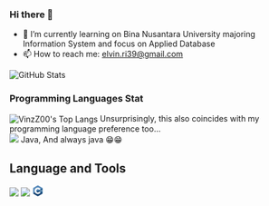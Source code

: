 ### Hi there 👋

- 🌱 I’m currently learning on Bina Nusantara University majoring Information System and focus on Applied Database
- 📫 How to reach me: elvin.ri39@gmail.com


<!--
**VinzZ00/VinzZ00** is a ✨ _special_ ✨ repository because its `README.md` (this file) appears on your GitHub profile.

Here are some ideas to get you started:
- 🔭 I’m currently working on ...
- 👯 I’m looking to collaborate on ...
- 🤔 I’m looking for help with ...
- 💬 Ask me about ...
- 😄 Pronouns: ...
- ⚡ Fun fact: Like to Code in the midnight
-->

![GitHub Stats](https://github-readme-stats.vercel.app/api?username=VinzZ00&theme=radical)

### Programming Languages Stat
<img align="center" alt="VinzZ00's Top Langs" src="https://github-readme-stats.vercel.app/api/top-langs/?username=VinzZ00&layout=compact&theme=radical" />
Unsurprisingly, this also coincides with my programming language preference too... 

<div>
  <code><img height="20" src="https://seeklogo.com/images/J/java-logo-7833D1D21A-seeklogo.com.png"></code>
  Java, And always java 😁😁
</div>

## Language and Tools
<code><img height="20" src="https://seeklogo.com/images/P/python-logo-A32636CAA3-seeklogo.com.png"></code>
<code><img height="20" src="https://seeklogo.com/images/J/java-logo-7833D1D21A-seeklogo.com.png"></code>
<code><img height="20" src="https://raw.githubusercontent.com/github/explore/80688e429a7d4ef2fca1e82350fe8e3517d3494d/topics/cpp/cpp.png"></code>
